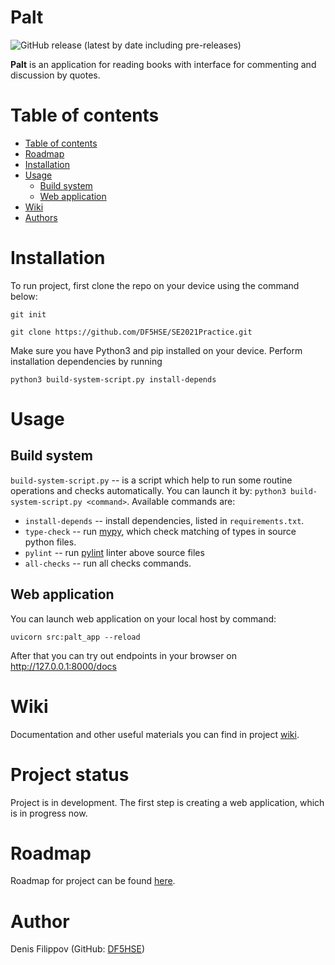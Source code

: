 # Palt

![GitHub release (latest by date including pre-releases)](https://img.shields.io/github/v/release/DF5HSE/Designing2021?include_prereleases)
<!--
![GitHub last commit](https://img.shields.io/github/last-commit/DF5HSE/Designing2021)
![GitHub issues](https://img.shields.io/github/issues-raw/DF5HSE/Designing2021)
![GitHub pull requests](https://img.shields.io/github/issues-pr/DF5HSE/Designing2021)
![GitHub](https://img.shields.io/github/license/DF5HSE/Designing2021)
--> 


**Palt** is an application for reading books with interface for
commenting and discussion by quotes.

# Table of contents
- [Table of contents](#table-of-contents)
- [Roadmap](#roadmap)
- [Installation](#installation)
- [Usage](#usage)
    - [Build system](#build-system)
    - [Web application](#web-application)
- [Wiki](#wiki)
- [Authors](#authors)


# Installation
To run project, first clone the repo on your device using the command below:

```git init```

```git clone https://github.com/DF5HSE/SE2021Practice.git```

Make sure you have Python3 and pip installed on your device. Perform installation
dependencies by running 

```python3 build-system-script.py install-depends```

<!--
You may run tests to check whether everyting is OK by running

```python3 build-system-script.py test```
-->

# Usage
## Build system
`build-system-script.py` -- is a script which help to run some routine
operations and checks automatically. You can launch it by:
`python3 build-system-script.py <command>`. Available commands are:
- `install-depends` -- install dependencies, listed in `requirements.txt`.
- `type-check` -- run [mypy](https://mypy.readthedocs.io/en/stable/), which check matching
of types in source python files.
- `pylint` -- run [pylint](https://www.pylint.org/) linter above source files
- `all-checks` -- run all checks commands.
<!--
- `test` -- run tests.
- `check-coverage` -- check coverage of source files by tests.
-->

## Web application
You can launch web application on your local host by command:

`uvicorn src:palt_app --reload`

After that you can try out endpoints in your browser on
http://127.0.0.1:8000/docs

# Wiki
Documentation and other useful materials you can find in project
[wiki](https://github.com/DF5HSE/Designing2021/wiki).

# Project status
Project is in development. The first step is creating a web application,
which is in progress now.

# Roadmap
Roadmap for project can be found
[here](https://github.com/DF5HSE/Designing2021/projects/1).

# Author
Denis Filippov (GitHub: [DF5HSE](https://github.com/DF5HSE))

<!--
# License
[(Back to top)](#table-of-contents)
[MIT licenses](https://opensource.org/licenses/MIT)

# Footer
[(Back to top)](#table-of-contents)

Leave a star in GitHub and wait for upcomming updates and news!
-->





